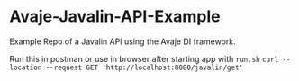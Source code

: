# Avaje-Javalin-API-Example

Example Repo of a Javalin API using the Avaje DI framework.

Run this in postman or use in browser after starting app with `run.sh`
`curl --location --request GET 'http://localhost:8080/javalin/get'`
